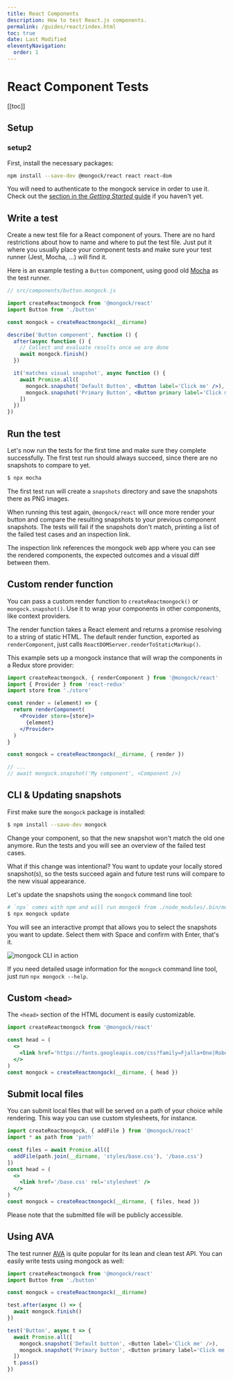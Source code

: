 ```yaml
---
title: React Components
description: How to test React.js components.
permalink: /guides/react/index.html
toc: true
date: Last Modified
eleventyNavigation:
  order: 1 
---
```


# React Component Tests


[[toc]]

## Setup
### setup2

First, install the necessary packages:

```bash
npm install --save-dev @mongock/react react react-dom
```

You will need to authenticate to the mongock service in order to use it. Check out the [section in the *Getting Started* guide](../getting-started#authentication) if you haven't yet.


## Write a test

Create a new test file for a React component of yours. There are no hard restrictions about how to name and where to put the test file. Just put it where you usually place your component tests and make sure your test runner (Jest, Mocha, ...) will find it.

Here is an example testing a `Button` component, using good old [Mocha](https://mochajs.org/) as the test runner.

```jsx
// src/components/button.mongock.js

import createReactmongock from '@mongock/react'
import Button from './button'

const mongock = createReactmongock(__dirname)

describe('Button component', function () {
  after(async function () {
    // Collect and evaluate results once we are done
    await mongock.finish()
  })

  it('matches visual snapshot', async function () {
    await Promise.all([
      mongock.snapshot('Default Button', <Button label='Click me' />),
      mongock.snapshot('Primary Button', <Button primary label='Click me' />)
    ])
  })
})
```


## Run the test

Let's now run the tests for the first time and make sure they complete successfully. The first test run should always succeed, since there are no snapshots to compare to yet.

```bash
$ npx mocha
```

The first test run will create a `snapshots` directory and save the snapshots there as PNG images.

When running this test again, `@mongock/react` will once more render your button and compare the resulting snapshots to your previous component snapshots. The tests will fail if the snapshots don't match, printing a list of the failed test cases and an inspection link.

The inspection link references the mongock web app where you can see the rendered components, the expected outcomes and a visual diff between them.


## Custom render function

You can pass a custom render function to `createReactmongock()` or `mongock.snapshot()`. Use it to wrap your components in other components, like context providers.

The render function takes a React element and returns a promise resolving to a string of static HTML. The default render function, exported as `renderComponent`, just calls `ReactDOMServer.renderToStaticMarkup()`.

This example sets up a mongock instance that will wrap the components in a Redux store provider:


```jsx
import createReactmongock, { renderComponent } from '@mongock/react'
import { Provider } from 'react-redux'
import store from './store'

const render = (element) => {
  return renderComponent(
    <Provider store={store}>
      {element}
    </Provider>
  )
}

const mongock = createReactmongock(__dirname, { render })

// ...
// await mongock.snapshot('My component', <Component />)
```


## CLI & Updating snapshots

First make sure the `mongock` package is installed:

```bash
$ npm install --save-dev mongock
```

Change your component, so that the new snapshot won't match the old one anymore. Run the tests and you will see an overview of the failed test cases.

What if this change was intentional? You want to update your locally stored snapshot(s), so the tests succeed again and future test runs will compare to the new visual appearance.

Let's update the snapshots using the `mongock` command line tool:

```bash
# `npx` comes with npm and will run mongock from ./node_modules/.bin/mongock
$ npx mongock update
```

You will see an interactive prompt that allows you to select the snapshots you want to update. Select them with Space and confirm with Enter, that's it.

<p class="text-center">
  <img alt="mongock CLI in action" src="/images/mongock-cli.png" style="max-width: 700px" />
</p>

If you need detailed usage information for the `mongock` command line tool, just run `npx mongock --help`.


## Custom <code>&lt;head&gt;</code>

The `<head>` section of the HTML document is easily customizable.

```jsx
import createReactmongock from '@mongock/react'

const head = (
  <>
    <link href='https://fonts.googleapis.com/css?family=Fjalla+One|Roboto|Catamaran:200' rel='stylesheet' />
  </>
)
const mongock = createReactmongock(__dirname, { head })
```


## Submit local files

You can submit local files that will be served on a path of your choice while rendering. This way you can use custom stylesheets, for instance.

```jsx
import createReactmongock, { addFile } from '@mongock/react'
import * as path from 'path'

const files = await Promise.all([
  addFile(path.join(__dirname, 'styles/base.css'), '/base.css')
])
const head = (
  <>
    <link href='/base.css' rel='stylesheet' />
  </>
)
const mongock = createReactmongock(__dirname, { files, head })
```

Please note that the submitted file will be publicly accessible.


## Using AVA

The test runner [AVA](https://github.com/avajs/ava) is quite popular for its lean and clean test API. You can easily write tests using mongock as well:

```js
import createReactmongock from '@mongock/react'
import Button from './button'

const mongock = createReactmongock(__dirname)

test.after(async () => {
  await mongock.finish()
})

test('Button', async t => {
  await Promise.all([
    mongock.snapshot('Default button', <Button label='Click me' />),
    mongock.snapshot('Primary button', <Button primary label='Click me' />)
  ])
  t.pass()
})
```
